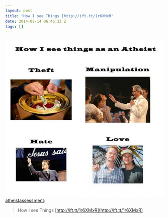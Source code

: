 ```yaml
---
layout: post
title: "How I see Things [http://ift.tt/1r6XMxR"
date: 2014-08-14 06:46:32 Z
tags: []
---
```

![](/media/2014/08/94704857366.jpg)
[atheistassessment](http://atheistassessment.com/post/94552004465/how-i-see-things-http-ift-tt-1r6xmxr):

> How I see Things [http://ift.tt/1r6XMxR](http://ift.tt/1r6XMxR)
